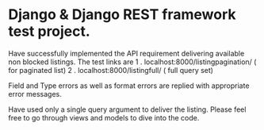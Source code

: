 # Django & Django REST framework test project.

Have successfully implemented the API requirement delivering available non blocked listings.
The test links are
 1 . localhost:8000/listingpagination/ ( for paginated list)
 2 . localhost:8000/listingfull/ ( full query set)


Field and Type errors as well as format errors are replied with appropriate error messages.

Have used only a single query argument to deliver the listing. Please feel free to go through views and models to dive into the code.


